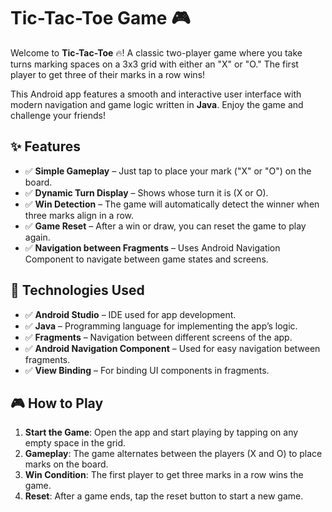 # Tic-Tac-Toe Game 🎮

Welcome to **Tic-Tac-Toe** 🔥! A classic two-player game where you take turns marking spaces on a 3x3 grid with either an "X" or "O." The first player to get three of their marks in a row wins!

This Android app features a smooth and interactive user interface with modern navigation and game logic written in **Java**. Enjoy the game and challenge your friends!



## ✨ Features

- ✅ **Simple Gameplay** – Just tap to place your mark ("X" or "O") on the board.
- ✅ **Dynamic Turn Display** – Shows whose turn it is (X or O).
- ✅ **Win Detection** – The game will automatically detect the winner when three marks align in a row.
- ✅ **Game Reset** – After a win or draw, you can reset the game to play again.
- ✅ **Navigation between Fragments** – Uses Android Navigation Component to navigate between game states and screens.



## 🧰 Technologies Used

- ✅ **Android Studio** – IDE used for app development.
- ✅ **Java** – Programming language for implementing the app’s logic.
- ✅ **Fragments** – Navigation between different screens of the app.
- ✅ **Android Navigation Component** – Used for easy navigation between fragments.
- ✅ **View Binding** – For binding UI components in fragments.



## 🎮 How to Play

1. **Start the Game**: Open the app and start playing by tapping on any empty space in the grid.
2. **Gameplay**: The game alternates between the players (X and O) to place marks on the board.
3. **Win Condition**: The first player to get three marks in a row wins the game.
4. **Reset**: After a game ends, tap the reset button to start a new game.



